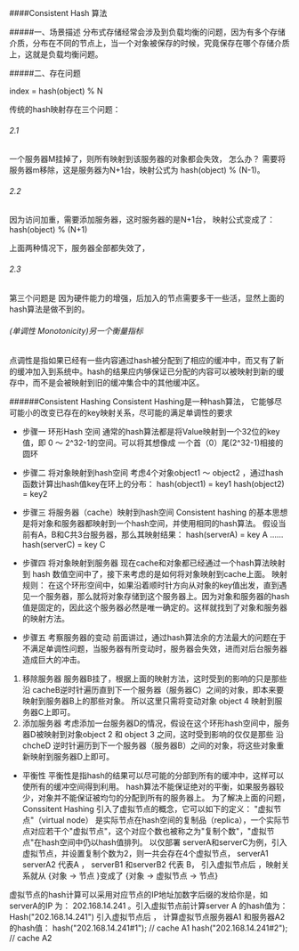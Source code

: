 ####Consistent Hash 算法

#####一、场景描述
分布式存储经常会涉及到负载均衡的问题，因为有多个存储介质，分布在不同的节点上，当一个对象被保存的时候，究竟保存在哪个存储介质上，这就是负载均衡问题。

#####二、存在问题

index = hash(object) % N

传统的hash映射存在三个问题：
###### 2.1 
 一个服务器M挂掉了，则所有映射到该服务器的对象都会失效， 怎么办？ 需要将服务器m移除，这是服务器为N+1台，映射公式为
hash(object) % (N-1)。
###### 2.2 
因为访问加重，需要添加服务器，这时服务器的是N+1台， 映射公式变成了：
hash(object) % (N+1)

上面两种情况下，服务器全部都失效了，

###### 2.3
 第三个问题是 因为硬件能力的增强，后加入的节点需要多干一些活，显然上面的hash算法是做不到的。
 
###### (单调性 Monotonicity)另一个衡量指标
点调性是指如果已经有一些内容通过hash被分配到了相应的缓冲中，而又有了新的缓冲加入到系统中。hash的结果应内够保证已分配的内容可以被映射到新的缓存中，而不是会被映射到旧的缓冲集合中的其他缓冲区。

######Consistent Hashing
 Consistent Hashing是一种hash算法， 它能够尽可能小的改变已存在的key映射关系，尽可能的满足单调性的要求
 
* 步骤一  环形Hash 空间
  通常的hash算法都是将Value映射到一个32位的key值，即 0 ～ 2^32-1的空间。可以将其想像成 一个首（0）尾(2^32-1)相接的圆环

* 步骤二 将对象映射到hash空间
考虑4个对象object1 ～ object2 ，通过hash函数计算出hash值key在环上的分布：
 hash(object1) = key1
 hash(object2) = key2
 
* 步骤三 将服务器（cache）映射到hash空间
Consistent hashing 的基本思想是将对象和服务器都映射到一个hash空间，并使用相同的hash算法。
假设当前有A，B和C共3台服务器，那么其映射结果：
hash(serverA) = key A
……
hash(serverC) = key C

* 步骤四 将对象映射到服务器
 现在cache和对象都已经通过一个hash算法映射到 hash 数值空间中了，接下来考虑的是如何将对象映射到cache上面。
 映射规则： 在这个环形空间中，如果沿着顺时针方向从对象的key值出发，直到遇见一个服务器，那么就将对象存储到这个服务器上。因为对象和服务器的hash值是固定的，因此这个服务器必然是唯一确定的。这样就找到了对象和服务器的映射方法。
 
* 步骤五 考察服务器的变动
 前面讲过，通过hash算法余的方法最大的问题在于不满足单调性问题，当服务器有所变动时，服务器会失效，进而对后台服务器造成巨大的冲击。
 1. 移除服务器
 服务器B挂了，根据上面的映射方法，这时受到的影响的只是那些沿 cacheB逆时针遍历直到下一个服务器（服务器C）之间的对象，即本来要映射到服务器B上的那些对象。
 所以这里只需将变动对象 object 4 映射到服务器C上即可。
 2. 添加服务器
 考虑添加一台服务器D的情况，假设在这个环形hash空间中，服务器D被映射到对象object 2 和 object 3 之间，这时受到影响的仅仅是那些 沿 chcheD 逆时针遍历到下一个服务器（服务器B）之间的对象，将这些对象重新映射到服务器D上即可。
 
* 平衡性
 平衡性是指hash的结果可以尽可能的分部到所有的缓冲中，这样可以使所有的缓冲空间得到利用。
 hash算法不能保证绝对的平衡，如果服务器较少，对象并不能保证被均匀的分配到所有的服务器上。
 为了解决上面的问题，Conssitent Hashing 引入了虚拟节点的概念，它可以如下的定义：
 "虚拟节点"（virtual node） 是实际节点在hash空间的复制品（replica），一个实际节点对应若干个"虚拟节点"，这个对应个数也被称之为"复制个数"，"虚拟节点"在hash空间中仍以hash值排列。
 以仅部署 serverA和serverC为例，引入虚拟节点，并设置复制个数为2，则一共会存在4个虚拟节点， serverA1 serverA2 代表A  ， serverB1 和serverB2 代表 B，
 引入虚拟节点后 ，映射关系就从 {对象 -> 节点 }变成了 {对象 -> 虚拟节点 -> 节点}
 
 虚拟节点的hash计算可以采用对应节点的IP地址加数字后缀的发给你是，如 serverA的IP 为：
202.168.14.241  。引入虚拟节点前计算server A 的hash值为：
Hash("202.168.14.241")
引入虚拟节点后 ， 计算虚拟节点服务器A1 和服务器A2的hash值：
hash("202.168.14.241#1");   // cache A1
hash("202.168.14.241#2");   // cache A2
